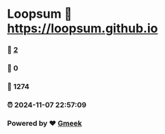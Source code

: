 # Loopsum :link: https://loopsum.github.io 
### :page_facing_up: [2](https://loopsum.github.io/tag.html) 
### :speech_balloon: 0 
### :hibiscus: 1274 
### :alarm_clock: 2024-11-07 22:57:09 
### Powered by :heart: [Gmeek](https://github.com/Meekdai/Gmeek)
